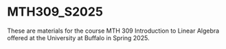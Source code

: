 # MTH309_S2025

These are materials for the course MTH 309 Introduction to Linear Algebra 
offered at the University at Buffalo in Spring 2025. 
